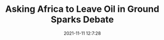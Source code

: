 ---
"title": "Asking Africa to Leave Oil in Ground Sparks Debate"
"date": "2021-11-11 12:7:28"
"feed_name": "RIGZONE"
"feed_website": "http://www.rigzone.com/"
"feed_rss": "http://www.rigzone.com/news/rss/rigzone_latest.aspx"
"link": "https://www.rigzone.com/news/wire/asking_africa_to_leave_oil_in_ground_sparks_debate-11-nov-2021-166981-article/?rss=true"
"source": "None"
"file": "_posts/2021-1-1-588a5619a805342941d9366800d929b0c949a81d.md"
"accident": "0"
"drilling": "0"
"dead": "0"
"injured": "0"
"arrested": "0"
"place": "unknown place"
"where": "unknown site"
"causes": "unknown"
"place_uri": "unknown place"
---